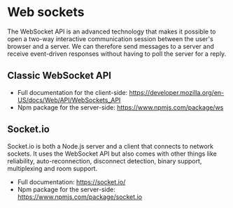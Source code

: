 # Web sockets

The WebSocket API is an advanced technology that makes it possible to open a two-way interactive communication session between the user's browser and a server. We can therefore send messages to a server and receive event-driven responses without having to poll the server for a reply.

## Classic WebSocket API

- Full documentation for the client-side: https://developer.mozilla.org/en-US/docs/Web/API/WebSockets_API
- Npm package for the server-side: https://www.npmjs.com/package/ws

## Socket.io

Socket.io is both a Node.js server and a client that connects to network sockets. It uses the WebSocket API but also comes with other things like reliability, auto-reconnection, disconnect detection, binary support, multiplexing and room support.

- Full documentation: https://socket.io/
- Npm package for the server-side: https://www.npmjs.com/package/socket.io

